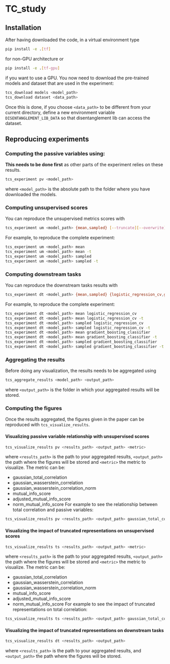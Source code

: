 # TC_study

## Installation
After having downloaded the code, in a virtual environment type
```bash
pip install -e .[tf]
``` 
for non-GPU architecture or
```bash
pip install -e .[tf-gpu]
``` 
if you want to use a GPU.
You now need to download the pre-trained models and dataset that are used in the experiment:
```bash
tcs_download models <model_path>
tcs_download dataset <data_path>
```
Once this is done, if you choose `<data_path>` to be different from your current directory,
define a new environment variable `DISENTANGLEMENT_LIB_DATA` so that disentanglement lib can access
the dataset.

## Reproducing experiments

### Computing the passive variables using:
**This needs to be done first** as other parts of the experiment relies on these results.
```bash
tcs_experiment pv <model_path>
```
where `<model_path>` is the absolute path to the folder where you have downloaded the models.

### Computing unsupervised scores
You can reproduce the unsupervised metrics scores with
```bash
tcs_experiment um <model_path> {mean,sampled} [--truncate][--overwrite]
```
For example, to reproduce the complete experiment:
```bash
tcs_experiment um <model_path> mean
tcs_experiment um <model_path> mean -t
tcs_experiment um <model_path> sampled
tcs_experiment um <model_path> sampled -t
```

### Computing downstream tasks
You can reproduce the downstream tasks results with
```bash
tcs_experiment dt <model_path> {mean,sampled} {logistic_regression_cv,gradient_boosting_classifier} [--truncate][--overwrite]
```
For example, to reproduce the complete experiment:
```bash
tcs_experiment dt <model_path> mean logistic_regression_cv
tcs_experiment dt <model_path> mean logistic_regression_cv -t
tcs_experiment dt <model_path> sampled logistic_regression_cv
tcs_experiment dt <model_path> sampled logistic_regression_cv -t
tcs_experiment dt <model_path> mean gradient_boosting_classifier
tcs_experiment dt <model_path> mean gradient_boosting_classifier -t
tcs_experiment dt <model_path> sampled gradient_boosting_classifier
tcs_experiment dt <model_path> sampled gradient_boosting_classifier -t
```

### Aggregating the results
Before doing any visualization, the results needs to be aggregated using
```bash
tcs_aggregate_results <model_path> <output_path>
```
where `<output_path>` is the folder in which your aggregated results will be stored.

### Computing the figures
Once the results aggregated, the figures given in the paper can be reproduced with
`tcs_visualize_results`.

#### Visualizing passive variable relationship with unsupervised scores
```bash
tcs_visualize_results pv <results_path> <output_path> <metric> 
```
where `<results_path>` is the path to your aggregated results, `<output_path>` the path where the
figures will be stored and `<metric>` the metric to visualize. The metric can
be:
- gaussian_total_correlation
- gaussian_wasserstein_correlation
- gaussian_wasserstein_correlation_norm
- mutual_info_score
- adjusted_mutual_info_score
- norm_mutual_info_score
For example to see the relationship between total correlation and passive variables:
```bash
tcs_visualize_results pv <results_path> <output_path> gaussian_total_correlation
```  

#### Visualizing the impact of truncated representations on unsupervised scores
```bash
tcs_visualize_results ts <results_path> <output_path> <metric> 
```
where `<results_path>` is the path to your aggregated results, `<output_path>` the path where the
figures will be stored and `<metric>` the metric to visualize. The metric can
be:
- gaussian_total_correlation
- gaussian_wasserstein_correlation
- gaussian_wasserstein_correlation_norm
- mutual_info_score
- adjusted_mutual_info_score
- norm_mutual_info_score
For example to see the impact of truncated representations on total correlation:
```bash
tcs_visualize_results ts <results_path> <output_path> gaussian_total_correlation
```

#### Visualizing the impact of truncated representations on downstream tasks
```bash
tcs_visualize_results dt <results_path> <output_path>
```
where `<results_path>` is the path to your aggregated results, and `<output_path>` the path where the
figures will be stored.